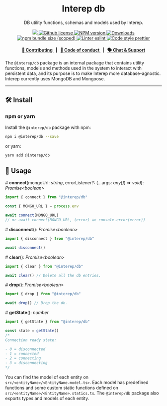 <p align="center">
    <h1 align="center">
        Interep db
    </h1>
    <p align="center">DB utility functions, schemas and models used by Interep.</p>
</p>

<p align="center">
    <a href="https://github.com/interep">
        <img src="https://img.shields.io/badge/project-Interep-blue.svg?style=flat-square">
    </a>
    <a href="https://github.com/interep/interep.js/blob/main/LICENSE">
        <img alt="Github license" src="https://img.shields.io/github/license/interep/interep.js.svg?style=flat-square">
    </a>
    <a href="https://www.npmjs.com/package/@interep/db">
        <img alt="NPM version" src="https://img.shields.io/npm/v/@interep/db?style=flat-square" />
    </a>
    <a href="https://npmjs.org/package/@interep/db">
        <img alt="Downloads" src="https://img.shields.io/npm/dm/@interep/db.svg?style=flat-square" />
    </a>
    <a href="https://bundlephobia.com/package/@interep/db">
        <img alt="npm bundle size (scoped)" src="https://img.shields.io/bundlephobia/minzip/@interep/db" />
    </a>
    <a href="https://eslint.org/">
        <img alt="Linter eslint" src="https://img.shields.io/badge/linter-eslint-8080f2?style=flat-square&logo=eslint" />
    </a>
    <a href="https://prettier.io/">
        <img alt="Code style prettier" src="https://img.shields.io/badge/code%20style-prettier-f8bc45?style=flat-square&logo=prettier" />
    </a>
</p>

<div align="center">
    <h4>
        <a href="https://docs.interep.link/contributing">
            👥 Contributing
        </a>
        <span>&nbsp;&nbsp;|&nbsp;&nbsp;</span>
        <a href="https://docs.interep.link/code-of-conduct">
            🤝 Code of conduct
        </a>
        <span>&nbsp;&nbsp;|&nbsp;&nbsp;</span>
        <a href="https://t.me/interrep">
            🗣️ Chat &amp; Support
        </a>
    </h4>
</div>

The `@interep/db` package is an internal package that contains utility functions, models and methods used in the system to interact with persistent data, and its purpose is to make Interep more database-agnostic. Interep currently uses MongoDB and Mongoose.

---

## 🛠 Install

### npm or yarn

Install the `@interep/db` package with npm:

```bash
npm i @interep/db --save
```

or yarn:

```bash
yarn add @interep/db
```

## 📜 Usage

\# **connect**(mongoUrl: _string_, errorListener?: (...args: _any[]_) => _void_): _Promise<boolean\>_

```typescript
import { connect } from "@interep/db"

const { MONGO_URL } = process.env

await connect(MONGO_URL)
// or await connect(MONGO_URL, (error) => console.error(error))
```

\# **disconnect**(): _Promise<boolean\>_

```typescript
import { disconnect } from "@interep/db"

await disconnect()
```

\# **clear**(): _Promise<boolean\>_

```typescript
import { clear } from "@interep/db"

await clear() // Delete all the db entries.
```

\# **drop**(): _Promise<boolean\>_

```typescript
import { drop } from "@interep/db"

await drop() // Drop the db.
```

\# **getState**(): _number_

```typescript
import { getState } from "@interep/db"

const state = getState()
/*
Connection ready state:

- 0 = disconnected
- 1 = connected
- 2 = connecting
- 3 = disconnecting
*/
```

You can find the model of each entity on `src/<entityName>/<EntityName.model.ts>`. Each model has predefined functions and some custom static functions defined on `src/<entityName>/<EntityName>.statics.ts`. The `@interep/db` package also exports types and models of each entity.
